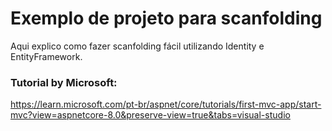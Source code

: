 # Exemplo de projeto para scanfolding

Aqui explico como fazer scanfolding fácil utilizando Identity e EntityFramework.

### Tutorial by Microsoft:

https://learn.microsoft.com/pt-br/aspnet/core/tutorials/first-mvc-app/start-mvc?view=aspnetcore-8.0&preserve-view=true&tabs=visual-studio